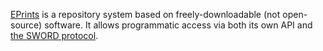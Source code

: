 [EPrints](https://wiki.eprints.org) is a repository system based on freely-downloadable (not open-source) software. It allows programmatic access via both its own API and [the SWORD protocol](https://github.com/thoth-pub/thoth/wiki/SWORD).